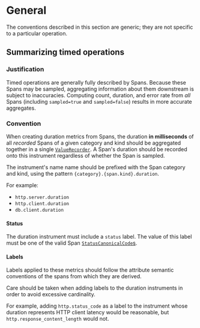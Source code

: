 # General

The conventions described in this section are generic; they are not specific to a
particular operation.

## Summarizing timed operations

### Justification

Timed operations are generally fully described by Spans. Because these Spans may be
sampled, aggregating information about them downstream is subject to inaccuracies.
Computing count, duration, and error rate from _all_ Spans (including `sampled=true` and
`sampled=false`) results in more accurate aggregates.

### Convention

When creating duration metrics from Spans, the duration **in milliseconds** of all
_recorded_ Spans of a given category and kind should be aggregated together in a single
[`ValueRecorder`](../api.md#valuerecorder).  A Span's duration should be recorded onto
this instrument regardless of whether the Span is sampled.

The instrument's name name should be prefixed with the Span category and kind,
using the pattern `{category}.{span.kind}.duration`.

For example:
* `http.server.duration`
* `http.client.duration`
* `db.client.duration`

#### Status

The duration instrument must include a `status` label. The value of this label must be
one of the valid Span [`StatusCanonicalCode`s](../api.md#statuscanonicalcode).

#### Labels

Labels applied to these metrics should follow the attribute semantic conventions of the
spans from which they are derived.

Care should be taken when adding labels to the duration instruments in order to avoid
excessive cardinality.

For example, adding `http.status_code` as a label to the instrument whose duration
represents HTTP client latency would be reasonable, but `http.response_content_length` would not.

